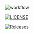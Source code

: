 ![workflow](https://github.com/Thawzin-hein/sem/actions/workflows/android.yml/badge.svg)

[![LICENSE](https://img.shields.io/github/license/<github-username>/sem.svg?style=flat-square)](https://github.com/Thawzin-hein/sem/blob/master/LICENSE)

[![Releases](https://img.shields.io/github/release/<github-username>/sem/all.svg?style=flat-square)](https://github.com/Thawzin-hein/sem/releases)
